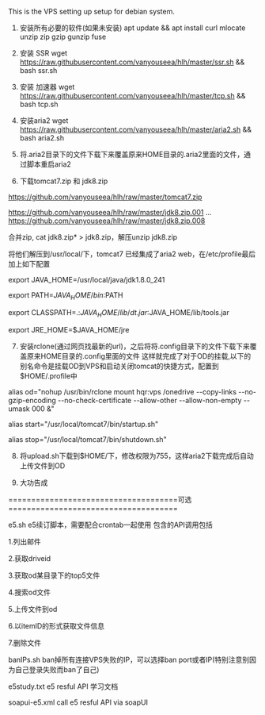 This is the VPS setting up setup for debian system.

1. 安装所有必要的软件(如果未安装)
apt update && apt install curl mlocate unzip zip gzip gunzip fuse

2. 安装 SSR
wget https://raw.githubusercontent.com/vanyouseea/hlh/master/ssr.sh && bash ssr.sh

3. 安装 加速器
wget https://raw.githubusercontent.com/vanyouseea/hlh/master/tcp.sh && bash tcp.sh

4. 安装aria2
wget https://raw.githubusercontent.com/vanyouseea/hlh/master/aria2.sh && bash aria2.sh

5. 将.aria2目录下的文件下载下来覆盖原来HOME目录的.aria2里面的文件，通过脚本重启aria2

6. 下载tomcat7.zip 和 jdk8.zip

  https://github.com/vanyouseea/hlh/raw/master/tomcat7.zip

  https://github.com/vanyouseea/hlh/raw/master/jdk8.zip.001
  ...
  https://github.com/vanyouseea/hlh/raw/master/jdk8.zip.008

  合并zip, cat jdk8.zip* > jdk8.zip，解压unzip jdk8.zip

  将他们解压到/usr/local/下，tomcat7 已经集成了aria2 web，在/etc/profile最后加上如下配置

  export JAVA_HOME=/usr/local/java/jdk1.8.0_241

  export PATH=$JAVA_HOME/bin:$PATH

  export CLASSPATH=.:$JAVA_HOME/lib/dt.jar:$JAVA_HOME/lib/tools.jar

  export JRE_HOME=$JAVA_HOME/jre

7. 安装rclone(通过网页找最新的url)，之后将将.config目录下的文件下载下来覆盖原来HOME目录的.config里面的文件
这样就完成了对于OD的挂载,以下的别名命令是挂载OD到VPS和启动关闭tomcat的快捷方式，配置到$HOME/.profile中

  alias od="nohup /usr/bin/rclone mount hqr:vps /onedrive --copy-links --no-gzip-encoding --no-check-certificate --allow-other --allow-non-empty --umask 000 &"

  alias start="/usr/local/tomcat7/bin/startup.sh"

  alias stop="/usr/local/tomcat7/bin/shutdown.sh"

8. 将upload.sh下载到$HOME/下，修改权限为755，这样aria2下载完成后自动上传文件到OD

9. 大功告成

=====================================可选=====================================

e5.sh         e5续订脚本，需要配合crontab一起使用
包含的API调用包括

1.列出邮件

2.获取driveid

3.获取od某目录下的top5文件

4.搜索od文件

5.上传文件到od

6.以itemID的形式获取文件信息

7.删除文件

banIPs.sh     ban掉所有连接VPS失败的IP，可以选择ban port或者IP(特别注意别因为自己登录失败而ban了自己)

e5study.txt   e5 resful API 学习文档

soapui-e5.xml call e5 resful API via soapUI

